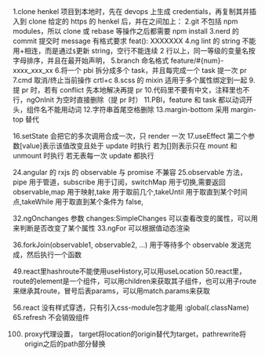 1.clone henkel 项目到本地时，先在 devops 上生成 credentials，再复制其并插入到 clone 给定的 https 的 henkel 后，并在之间加上：
2.git 不包括 npm modules，所以 clone 或 rebase 等操作之后都需要 npm install
3.nerd 的 commit 提交时 message 有格式要求 feat(): XXXXXXX
4.ng lint 的 string 不能用+相连，而是通过`$`更新 string，空行不能连续 2 行以上，同一等级的变量名按字母排序，并且在最开始声明，
5.branch 命名格式 feature/#{num}-xxxx_xxx_xx 
6.将一个 pbi 拆分成多个 task，并且每完成一个 task 提一次 pr
7.cmd 取消/终止当前操作 crtl+c
8.scss 的 mixin 适用于多个属性绑定到一起 
9.提 pr 时，若有 conflict 先本地解决再提 pr 
10.代码里不要有中文，注释里也不行，ngOnInit 为空时直接删除（提 pr 时）
11.PBI，feature 和 task 都以动词开头，组件名不能用动词 
12.字符串首尾空格删除
13.margin-bottom 采用 margin-top 替代

16.setState 会把它的多次调用合成一次，只 render 一次
17.useEffect 第二个参数[value]表示该值改变且处于 update 时执行
若为[]则表示只在 mount 和 unmount 时执行
若无表每一次 update 都执行 

24.angular 的 rxjs 的 observable 与 promise 不兼容
25.observable 方法，pipe 用于管道，subscribe 用于订阅，switchMap 用于切换,需要返回 observable,map 用于映射,take 用于取前几个,takeUntil 用于取直到某个时间点,takeWhile 用于取直到某个条件为 false, 

32.ngOnchanges 参数 changes:SimpleChanges 可以查看改变的属性，可以用来判断是否改变了某个属性
33.ngFor 可以根据值动态渲染

36.forkJoin(observable1, observable2, ...) 用于等待多个 observable 发送完成，然后执行一个函数 

49.react里hashroute不能使用useHistory,可以用useLocation
50.react里，route的element是一个组件，可以用children来获取其子组件，也可以用子route来继承其route，冒号后表params，可以用match.params来获取

56.react 没有样式穿透，只有引入css-module包才能用 :global(.className)
65.refresh 不会销毁组件

100. proxy代理设置， target将location的origin替代为target，pathrewrite将origin之后的path部分替换
